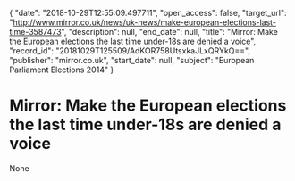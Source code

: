 {
  "date": "2018-10-29T12:55:09.497711", 
  "open_access": false, 
  "target_url": "http://www.mirror.co.uk/news/uk-news/make-european-elections-last-time-3587473", 
  "description": null, 
  "end_date": null, 
  "title": "Mirror: Make the European elections the last time under-18s are denied a voice", 
  "record_id": "20181029T125509/AdKOR758UtsxkaJLxQRYkQ==", 
  "publisher": "mirror.co.uk", 
  "start_date": null, 
  "subject": "European Parliament Elections 2014"
}

# Mirror: Make the European elections the last time under-18s are denied a voice

None